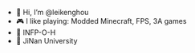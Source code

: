 - 👋 Hi, I’m @leikenghou
- 🎮 I like playing: Modded Minecraft, FPS, 3A games
- 💚 INFP-O-H
- 📖 JiNan University
<!---
leikenghou/leikenghou is a ✨ special ✨ repository because its `README.md` (this file) appears on your GitHub profile.
You can click the Preview link to take a look at your changes.
--->
